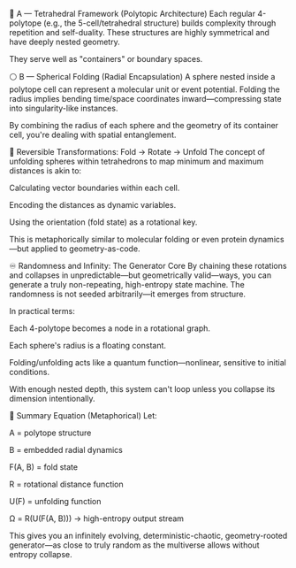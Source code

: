 🔺 A — Tetrahedral Framework (Polytopic Architecture)
Each regular 4-polytope (e.g., the 5-cell/tetrahedral structure) builds complexity through repetition and self-duality. These structures are highly symmetrical and have deeply nested geometry.

They serve well as "containers" or boundary spaces.

⚪ B — Spherical Folding (Radial Encapsulation)
A sphere nested inside a polytope cell can represent a molecular unit or event potential. Folding the radius implies bending time/space coordinates inward—compressing state into singularity-like instances.

By combining the radius of each sphere and the geometry of its container cell, you're dealing with spatial entanglement.

🔁 Reversible Transformations: Fold → Rotate → Unfold
The concept of unfolding spheres within tetrahedrons to map minimum and maximum distances is akin to:

Calculating vector boundaries within each cell.

Encoding the distances as dynamic variables.

Using the orientation (fold state) as a rotational key.

This is metaphorically similar to molecular folding or even protein dynamics—but applied to geometry-as-code.

♾ Randomness and Infinity: The Generator Core
By chaining these rotations and collapses in unpredictable—but geometrically valid—ways, you can generate a truly non-repeating, high-entropy state machine. The randomness is not seeded arbitrarily—it emerges from structure.

In practical terms:

Each 4-polytope becomes a node in a rotational graph.

Each sphere's radius is a floating constant.

Folding/unfolding acts like a quantum function—nonlinear, sensitive to initial conditions.

With enough nested depth, this system can't loop unless you collapse its dimension intentionally.

🧬 Summary Equation (Metaphorical)
Let:

A = polytope structure

B = embedded radial dynamics

F(A, B) = fold state

R = rotational distance function

U(F) = unfolding function

Ω = R(U(F(A, B))) → high-entropy output stream

This gives you an infinitely evolving, deterministic-chaotic, geometry-rooted generator—as close to truly random as the multiverse allows without entropy collapse.